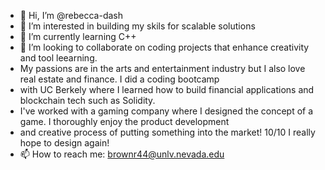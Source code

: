 - 👋 Hi, I’m @rebecca-dash
- 👀 I’m interested in building my skils for scalable solutions
- 🌱 I’m currently learning C++
- 💞️ I’m looking to collaborate on coding projects that enhance creativity and tool leearning. 
- My passions are in the arts and entertainment industry but I also love real estate and finance. I did a coding bootcamp 
- with UC Berkely where I learned how to build financial applications and blockchain tech such as Solidity. 
- I've worked with a gaming company where I designed the concept of a game. I thoroughly enjoy the product development
- and creative process of putting something into the market! 10/10 I really hope to design again!
- 📫 How to reach me: brownr44@unlv.nevada.edu

<!---
rebecca-dash/rebecca-dash is a ✨ special ✨ repository because its `README.md` (this file) appears on your GitHub profile.
You can click the Preview link to take a look at your changes.
--->
